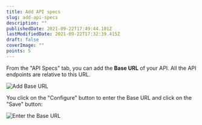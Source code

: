 ```yaml
---
title: Add API specs
slug: add-api-specs
description: ""
publishedDate: 2021-09-22T17:49:44.101Z
lastModifiedDate: 2021-09-22T17:32:39.415Z
draft: false
coverImage: ""
points: 5
---
```


From the "API Specs" tab, you can add the **Base URL** of your API. All the API endpoints are relative to this URL.

![Add Base URL](https://raw.githubusercontent.com/RapidAPI/DevRel-Stack-Data/dev/learn/courses/learn-rapidapi-hub-provider/images/image5.png "Add Base URL")

You click on the "Configure" button to enter the Base URL and click on the "Save" button:

![Enter the Base URL](https://raw.githubusercontent.com/RapidAPI/DevRel-Stack-Data/dev/learn/courses/learn-rapidapi-hub-provider/images/image6.png "Enter the Base URL")
